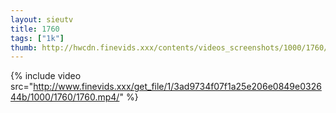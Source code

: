 ```yaml
--- 
layout: sieutv
title: 1760
tags: ["1k"]
thumb: http://hwcdn.finevids.xxx/contents/videos_screenshots/1000/1760/preview.mp4.jpg
---
```

{% include video src="http://www.finevids.xxx/get_file/1/3ad9734f07f1a25e206e0849e032644b/1000/1760/1760.mp4/" %} 
